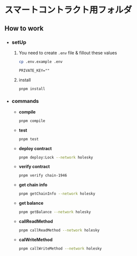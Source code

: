 # スマートコントラクト用フォルダ

## How to work

- ### **setUp**

  1.  You need to create `.env` file & fillout these values

      ```bash
      cp .env.example .env
      ```

      ```txt
      PRIVATE_KEY=""
      ```

  3.  install

      ```bash
      pnpm install
      ```

- ### **commands**

  - **compile**

    ```bash
    pnpm compile
    ```

  - **test**

    ```bash
    pnpm test
    ```

  - **deploy contract**

    ```bash
    pnpm deploy:Lock --network holesky
    ```

  - **verify contract**

    ```bash
    pnpm verify chain-1946
    ```

  - **get chain info**

    ```bash
    pnpm getChainInfo --network holesky
    ```

  - **get balance**

    ```bash
    pnpm getBalance --network holesky
    ```

  - **callReadMethod**

    ```bash
    pnpm callReadMethod --network holesky
    ```

  - **calWriteMethod**

    ```bash
    pnpm callWriteMethod --network holesky
    ```

